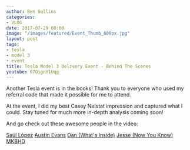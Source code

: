 ```yaml
---
author: Ben Sullins
categories:
- VLOG
date: 2017-07-29 00:00
image: "/images/featured/Event_Thumb_600px.jpg"
layout: post
tags:
- tesla
- model 3
- event
title: Tesla Model 3 Delivery Event - Behind The Scenes
youtube: 67OignY1Uqg
---
```

Another Tesla event is in the books! Thank you to everyone who used my referral code that made it possible for me to attend.

At the event, I did my best Casey Neistat impression and captured what I could. Stay tuned for much more in-depth analysis coming soon!

And go check out these awesome people in the video:

[Saúl López](https://www.youtube.com/channel/UCP92h2vCD3hw1xbNqIGY2RQ)
[Austin Evans](https://www.youtube.com/user/duncan33303)
[Dan (What's Inside)](https://www.youtube.com/user/lincolnmarkham)
[Jesse (Now You Know)](https://www.youtube.com/channel/UCMFmrcGuFNu_59L0pHcR0OA)
[MKBHD](https://www.youtube.com/user/marquesbrownlee)
